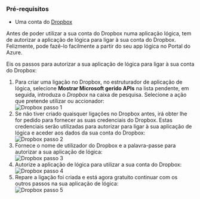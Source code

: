 ### <a name="prerequisites"></a>Pré-requisitos
- Uma conta do [Dropbox](https://www.Dropbox.com/) 

Antes de poder utilizar a sua conta do Dropbox numa aplicação lógica, tem de autorizar a aplicação de lógica para ligar à sua conta do Dropbox. Felizmente, pode fazê-lo facilmente a partir do seu app lógica no Portal do Azure. 

Eis os passos para autorizar a sua aplicação de lógica para ligar à sua conta do Dropbox:

1. Para criar uma ligação no Dropbox, no estruturador de aplicação de lógica, selecione **Mostrar Microsoft gerido APIs** na lista pendente, em seguida, introduza o *Dropbox* na caixa de pesquisa. Selecione a ação que pretende utilizar ou accionador:  
  ![Dropbox passo 1](./media/connectors-create-api-dropbox/dropbox-1.png)
2. Se não tiver criado quaisquer ligações no Dropbox antes, irá obter lhe for pedido para fornecer as suas credenciais do Dropbox. Estas credenciais serão utilizadas para autorizar para ligar à sua aplicação de lógica e aceder aos dados da sua conta do Dropbox:  
  ![Dropbox passo 2](./media/connectors-create-api-dropbox/dropbox-2.png)
3. Fornece o nome de utilizador do Dropbox e a palavra-passe para autorizar a sua aplicação de lógica:  
  ![Dropbox passo 3](./media/connectors-create-api-dropbox/dropbox-3.png)   
4. Autorize a aplicação de lógica para utilizar a sua conta do Dropbox:  
  ![Dropbox passo 4](./media/connectors-create-api-dropbox/dropbox-4.png)
5. Repare a ligação foi criada e está agora gratuito continuar com os outros passos na sua aplicação de lógica:  
  ![Dropbox passo 5](./media/connectors-create-api-dropbox/dropbox-5.png)   
